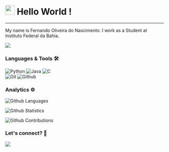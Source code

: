 




<h1><img src="https://emojis.slackmojis.com/emojis/images/1531849430/4246/blob-sunglasses.gif?1531849430" width="30"/> Hello World ! </h1> <hr>

My name is Fernando Oliveira do Nascimento. I work as a Student at Instituto Federal da Bahia.

![](http://estruyf-github.azurewebsites.net/api/VisitorHit?user=Nnando0220&repo=Nnando0220&countColorcountColor)

### Languages & Tools 🛠  
![Python](https://img.shields.io/badge/-Python-05122A?style=flat&color=green)&nbsp;![Java](https://img.shields.io/badge/-Java-05122A?style=flat&color=green)&nbsp;![C](https://img.shields.io/badge/-C-05122A?style=flat&color=green)&nbsp;  
![Git](https://img.shields.io/badge/-Git-05122A?style=flat&color=gray)&nbsp;![Github](https://img.shields.io/badge/-Github-05122A?style=flat&color=gray)&nbsp;  


### Analytics ⚙️

![Github Languages](https://github-readme-stats.vercel.app/api/top-langs/?username=Nnando0220&layout=compact&count_private=true)

![Github Statistics](https://github-readme-stats.vercel.app/api/?username=Nnando0220&count_private=true&show_icons=true)

![Github Contributions](https://github-readme-streak-stats.herokuapp.com/?user=Nnando0220&hide_border=true)

### Let's connect? 🤝

<p align="left">

<a href="https://www.linkedin.com/in/fernando-oliveira-1486a7131/"><img src="https://img.shields.io/badge/-LinkedIn-0077B5?style=flat&logo=Linkedin&logoColor=white"/></a>

</p>